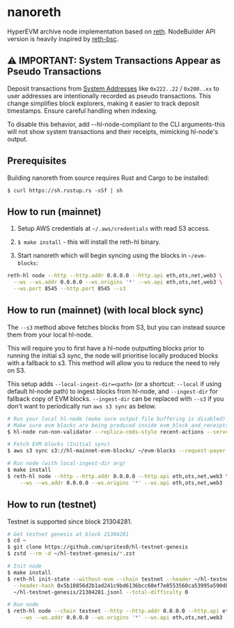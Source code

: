 # nanoreth

HyperEVM archive node implementation based on [reth](https://github.com/paradigmxyz/reth).
NodeBuilder API version is heavily inspired by [reth-bsc](https://github.com/loocapro/reth-bsc).

## ⚠️ IMPORTANT: System Transactions Appear as Pseudo Transactions

Deposit transactions from [System Addresses](https://hyperliquid.gitbook.io/hyperliquid-docs/for-developers/hyperevm/hypercore-less-than-greater-than-hyperevm-transfers#system-addresses) like `0x222..22` / `0x200..xx` to user addresses are intentionally recorded as pseudo transactions.
This change simplifies block explorers, making it easier to track deposit timestamps.
Ensure careful handling when indexing.

To disable this behavior, add --hl-node-compliant to the CLI arguments-this will not show system transactions and their receipts, mimicking hl-node's output.

## Prerequisites

Building nanoreth from source requires Rust and Cargo to be installed:

`$ curl https://sh.rustup.rs -sSf | sh`

## How to run (mainnet)

1) Setup AWS credentials at `~/.aws/credentials` with read S3 access.

2) `$ make install` - this will install the reth-hl binary.

3) Start nanoreth which will begin syncing using the blocks in `~/evm-blocks`:

```sh
reth-hl node --http --http.addr 0.0.0.0 --http.api eth,ots,net,web3 \
  --ws --ws.addr 0.0.0.0 --ws.origins '*' --ws.api eth,ots,net,web3 \
  --ws.port 8545 --http.port 8545 --s3
```

## How to run (mainnet) (with local block sync)

The `--s3` method above fetches blocks from S3, but you can instead source them from your local hl-node.

This will require you to first have a hl-node outputting blocks prior to running the initial s3 sync,
the node will prioritise locally produced blocks with a fallback to s3.
This method will allow you to reduce the need to rely on S3.

This setup adds `--local-ingest-dir=<path>` (or a shortcut: `--local` if using default hl-node path) to ingest blocks from hl-node, and `--ingest-dir` for fallback copy of EVM blocks. `--ingest-dir` can be replaced with `--s3` if you don't want to
periodically run `aws s3 sync` as below.

```sh
# Run your local hl-node (make sure output file buffering is disabled)
# Make sure evm blocks are being produced inside evm_block_and_receipts
$ hl-node run-non-validator --replica-cmds-style recent-actions --serve-eth-rpc --disable-output-file-buffering

# Fetch EVM blocks (Initial sync)
$ aws s3 sync s3://hl-mainnet-evm-blocks/ ~/evm-blocks --request-payer requester # one-time

# Run node (with local-ingest-dir arg)
$ make install
$ reth-hl node --http --http.addr 0.0.0.0 --http.api eth,ots,net,web3 \
    --ws --ws.addr 0.0.0.0 --ws.origins '*' --ws.api eth,ots,net,web3 --ingest-dir ~/evm-blocks --local-ingest-dir <path-to-your-hl-node-evm-blocks-dir> --ws.port 8545
```

## How to run (testnet)

Testnet is supported since block 21304281.

```sh
# Get testnet genesis at block 21304281
$ cd ~
$ git clone https://github.com/sprites0/hl-testnet-genesis
$ zstd --rm -d ~/hl-testnet-genesis/*.zst

# Init node
$ make install
$ reth-hl init-state --without-evm --chain testnet --header ~/hl-testnet-genesis/21304281.rlp \
  --header-hash 0x5b10856d2b1ad241c9bd6136bcc60ef7e8553560ca53995a590db65f809269b4 \
  ~/hl-testnet-genesis/21304281.jsonl --total-difficulty 0 

# Run node
$ reth-hl node --chain testnet --http --http.addr 0.0.0.0 --http.api eth,ots,net,web3 \
    --ws --ws.addr 0.0.0.0 --ws.origins '*' --ws.api eth,ots,net,web3 --ingest-dir ~/evm-blocks --ws.port 8546
```
